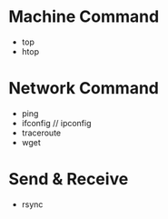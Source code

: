 # Machine Command

* top
* htop

# Network Command

* ping
* ifconfig // ipconfig
* traceroute
* wget

# Send & Receive

* rsync
